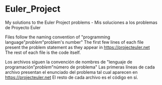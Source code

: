 # Euler_Project
My solutions to the Euler Project problems - Mis soluciones a los problemas de Proyecto Euler

Files follow the naming convention of "programming language"_problem_"problem's number"
The first few lines of each file present the problem statement as they appear in https://projecteuler.net
The rest of each file is the code itself.


Los archivos siguen la convención de nombres de "lenguaje de programación"_problem_"número de problema"
Las primeras líneas de cada archivo presentan el enunciado del problema tal cual aparecen en https://projecteuler.net
El resto de cada archivo es el código en sí.
